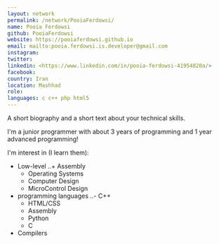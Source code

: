 ```yaml
---
layout: network
permalink: /network/PooiaFerdowsi/
name: Pooia Ferdowsi
github: PooiaFerdowsi
website: https://pooiaferdowsi.github.io
email: mailto:pooia.ferdowsi.is.developer@gmail.com
instagram:
twitter:
linkedin: <https://www.linkedin.com/in/pooia-ferdowsi-41954820a/>
facebook:
country: Iran
location: Mashhad
role: 
languages: c c++ php html5
---
```


A short biography and a short text about your technical skills.

I'm a junior programmer with about 3 years of programming and 1 year advanced programming!

I'm interest in (I learn them):

* Low-level
..+ Assembly
  + Operating Systems
  + Computer Design
  + MicroControl Design
* programming languages
..- C++
  - HTML/CSS
  - Assembly
  - Python
  - C
* Compilers
